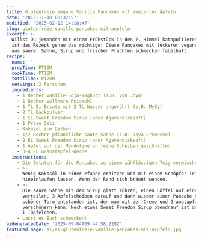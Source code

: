 ```yaml
---
title: Glutenfreie Vegane Vanille Pancakes mit zweierlei Äpfeln
date: '2013-11-10 08:32:57'
modified: '2015-02-12 14:18:47'
slug: glutenfreie-vanille-pancakes-mit-aepfeln
excerpt: >-
  Willst Du jemanden mit einem Frühstück in den 7. Himmel katapultieren? Dann
  ist das Rezept genau das richtige! Diese Pancakes mit leckerer veganer Creme
  aus saurer Sahne, Sirup und frischen Früchten schmecken fabelhaft.
recipe:
  name: ''
  prepTime: PT10M
  cookTime: PT10M
  totalTime: PT20M
  servings: 2 Personen
  ingredients:
    - 1 Becher Vanille-Soja-Yoghurt (z.B. von Joya)
    - 1 Becher Vollkorn-Reismehl
    - 1 TL Ei-Ersatz mit 2 TL Wasser angerührt (z.B. MyEy)
    - 2 TL Backpulver
    - 1 EL Sweet Freedom Sirup (oder Agavendicksaft)
    - 1 Prise Salz
    - Kokosöl zum Backen
    - 1/2 Becher pflanzliche saure Sahne (z.B. Joya Cremesse)
    - 2 EL Sweet Freedom Sirup (oder Agavendicksaft)
    - 1 Apfel auf der Mandoline in feine Scheiben geschnitten
    - 3-4 EL Granatapfel-Kerne
  instructions:
    - Die Zutaten für die Pancakes zu einem zähflüssigen Teig vermischen.
    - >-
      Wenig Kokosöl in einer Pfanne erhitzen und mit einem Schöpfer Teigklekse
      hineinlaufen lassen. Wenn der Rand sich bräunt wenden.
    - >-
      Die saure Sahne mit dem Sirup glatt rühren, einen Löffel auf einem Pancake
      verteilen, 3 Apfelscheiben darauf und dann wieder einen Pancake bis ein
      schöner Turm entstanden ist, den man mit der Creme und Granatapfelkernen
      verschönern kann. Noch etwas Sweet Freedom Sirup obendrauf ist das
      i-Tüpfelchen.
    - Lasst es Euch schmecken!
aiGeneratedDate: '2025-09-04T09:44:58.228Z'
featuredImage: ai/ai-glutenfreie-vanille-pancakes-mit-aepfeln.jpg
---
```


[<!-- Image removed (no copyright): pancake-collage.jpg -->](https://www.veganblatt.com/i/pancake-collage.jpg)

